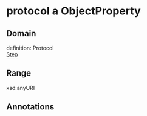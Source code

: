 # protocol a ObjectProperty

## Domain

definition: Protocol<br>
[Step](/https://tascu.vtt.fi/Step)

## Range

xsd:anyURI

## Annotations


